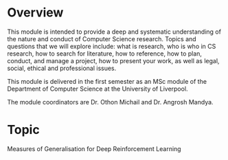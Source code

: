 # Overview
This module is intended to provide a deep and systematic understanding of the nature and conduct of Computer Science research. Topics and questions that we will explore include: what is research, who is who in CS research, how to search for literature, how to reference, how to plan, conduct, and manage a project, how to present your work, as well as legal, social, ethical and professional issues.

This module is delivered in the first semester as an MSc module of the Department of Computer Science at the University of Liverpool.

The module coordinators are Dr. Othon Michail and Dr. Angrosh Mandya.

# Topic
Measures of Generalisation for Deep Reinforcement Learning
